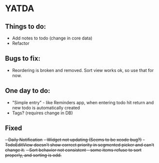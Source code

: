 #  YATDA
## Things to do:
- Add notes to todo (change in core data)
- Refactor

## Bugs to fix:
- Reordering is broken and removed. Sort view works ok, so use that for now.

## One day to do:
- "Simple entry" - like Reminders app, when entering todo hit return and new todo is automatically created
- Tags? (requires change in DB)

## Fixed
~~- Daily Notification~~
~~- Widget not updating (Seems to be xcode bug?)~~
~~- TodoEditView doesn't show correct priority in segmented picker and can't change it.~~
~~- Sort behavior not consistent - some items refuse to sort properly, and sorting is odd.~~

